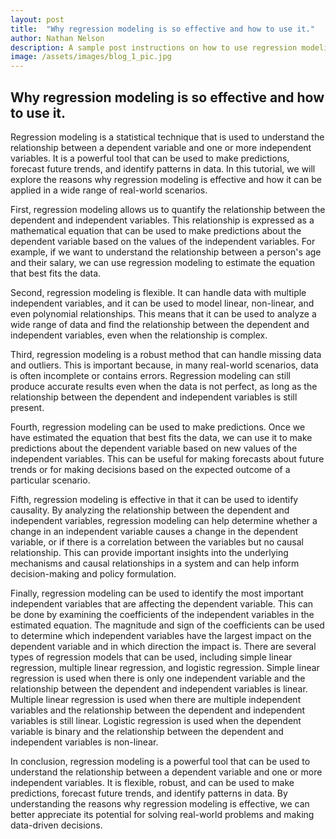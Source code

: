 ```yaml
---
layout: post
title:  "Why regression modeling is so effective and how to use it."
author: Nathan Nelson
description: A sample post instructions on how to use regression modeling. 
image: /assets/images/blog_1_pic.jpg
---
```


## Why regression modeling is so effective and how to use it.

Regression modeling is a statistical technique that is used to understand the relationship between a dependent variable and one or more independent variables. 
It is a powerful tool that can be used to make predictions, forecast future trends, and identify patterns in data. In this tutorial, we will explore the reasons
why regression modeling is effective and how it can be applied in a wide range of real-world scenarios.

First, regression modeling allows us to quantify the relationship between the dependent and independent variables. This relationship is expressed as a mathematical equation that can be used to make predictions about the dependent variable based on the values of the independent variables. For example, if we want to understand the relationship between a person's age and their salary, we can use regression modeling to estimate the equation that best fits the data.

Second, regression modeling is flexible. It can handle data with multiple independent variables, and it can be used to model linear, non-linear, and even polynomial relationships. This means that it can be used to analyze a wide range of data and find the relationship between the dependent and independent variables, even when the relationship is complex.

Third, regression modeling is a robust method that can handle missing data and outliers. This is important because, in many real-world scenarios, data is often incomplete or contains errors. Regression modeling can still produce accurate results even when the data is not perfect, as long as the relationship between the dependent and independent variables is still present.

Fourth, regression modeling can be used to make predictions. Once we have estimated the equation that best fits the data, we can use it to make predictions about the dependent variable based on new values of the independent variables. This can be useful for making forecasts about future trends or for making decisions based on the expected outcome of a particular scenario.

Fifth, regression modeling is effective in that it can be used to identify causality. By analyzing the relationship between the dependent and independent variables, regression modeling can help determine whether a change in an independent variable causes a change in the dependent variable, or if there is a correlation between the variables but no causal relationship. This can provide important insights into the underlying mechanisms and causal relationships in a system and can help inform decision-making and policy formulation.

Finally, regression modeling can be used to identify the most important independent variables that are affecting the dependent variable. This can be done by examining the coefficients of the independent variables in the estimated equation. The magnitude and sign of the coefficients can be used to determine which independent variables have the largest impact on the dependent variable and in which direction the impact is.
There are several types of regression models that can be used, including simple linear regression, multiple linear regression, and logistic regression. Simple linear regression is used when there is only one independent variable and the relationship between the dependent and independent variables is linear. Multiple linear regression is used when there are multiple independent variables and the relationship between the dependent and independent variables is still linear. Logistic regression is used when the dependent variable is binary and the relationship between the dependent and independent variables is non-linear.

In conclusion, regression modeling is a powerful tool that can be used to understand the relationship between a dependent variable and one or more independent variables. It is flexible, robust, and can be used to make predictions, forecast future trends, and identify patterns in data. By understanding the reasons why regression modeling is effective, we can better appreciate its potential for solving real-world problems and making data-driven decisions.
